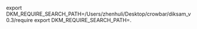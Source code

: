  export DKM_REQUIRE_SEARCH_PATH=/Users/zhenhuli/Desktop/crowbar/diksam_v0.3/require
 export DKM_REQUIRE_SEARCH_PATH=.